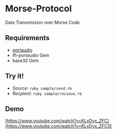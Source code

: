 Morse-Protocol
=============
Data Transmission over Morse Code

Requirements
------------
- [portaudio](http://www.portaudio.com/)
- ffi-portaudio Gem
- base32 Gem

Try it!
-------
- *Source*: `ruby sample/send.rb`
- *Recpient*: `ruby sample/recieve.rb`

Demo
----
[https://www.youtube.com/watch?v=KLxDyx_ZFC](https://www.youtube.com/watch?v=KLxDyx_ZFC0)
